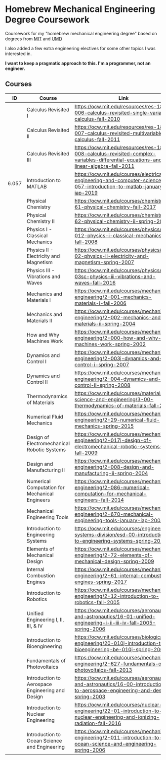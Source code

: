 # Homebrew Mechanical Engineering Degree Coursework

Coursework for my "homebrew mechanical engineering degree" based on degrees from [MIT](http://catalog.mit.edu/degree-charts/mechanical-engineering-course-2/) and [UMD](https://eng.umd.edu/sites/clark.umd.edu/files/enme-4yrplan-ge-2016-2017.pdf)

I also added a few extra engineering electives for some other topics I was interested in.

**I want to keep a pragmatic approach to this. I'm a programmer, not an engineer.**


## Courses
| ID    | Course                                           | Link                                                                                                                               | Note      | Completed |
| ----- | ------------------------------------------------ | ---------------------------------------------------------------------------------------------------------------------------------- | --------- | --------- |
|       | Calculus Revisited I                             | https://ocw.mit.edu/resources/res-18-006-calculus-revisited-single-variable-calculus-fall-2010                                     | refresher |           |
|       | Calculus Revisited II                            | https://ocw.mit.edu/resources/res-18-007-calculus-revisited-multivariable-calculus-fall-2011                                       | refresher |           |
|       | Calculus Revisited III                           | https://ocw.mit.edu/resources/res-18-008-calculus-revisited-complex-variables-differential-equations-and-linear-algebra-fall-2011  | refresher |           |
| 6.057 | Introduction to MATLAB                           | https://ocw.mit.edu/courses/electrical-engineering-and-computer-science/6-057-introduction-to-matlab-january-iap-2019              |           |           |
|       | Physical Chemistry                               | https://ocw.mit.edu/courses/chemistry/5-61-physical-chemistry-fall-2017                                                            |           |           |
|       | Physical Chemistry II                            | https://ocw.mit.edu/courses/chemistry/5-62-physical-chemistry-ii-spring-2008                                                       |           |           |
|       | Physics I - Classical Mechanics                  | https://ocw.mit.edu/courses/physics/8-012-physics-i-classical-mechanics-fall-2008                                                  |           |           |
|       | Physics II - Electricity and Magnetism           | https://ocw.mit.edu/courses/physics/8-02-physics-ii-electricity-and-magnetism-spring-2007                                          |           |           |
|       | Physics III - Vibrations and Waves               | https://ocw.mit.edu/courses/physics/8-03sc-physics-iii-vibrations-and-waves-fall-2016                                              |           |           |
|       | Mechanics and Materials I                        | https://ocw.mit.edu/courses/mechanical-engineering/2-001-mechanics-materials-i-fall-2006                                           |           |           |
|       | Mechanics and Materials II                       | https://ocw.mit.edu/courses/mechanical-engineering/2-002-mechanics-and-materials-ii-spring-2004                                    |           |           |
|       | How and Why Machines Work                        | https://ocw.mit.edu/courses/mechanical-engineering/2-000-how-and-why-machines-work-spring-2002                                     |           |           |
|       | Dynamics and Control I                           | https://ocw.mit.edu/courses/mechanical-engineering/2-003j-dynamics-and-control-i-spring-2007                                       |           |           |
|       | Dynamics and Control II                          | https://ocw.mit.edu/courses/mechanical-engineering/2-004-dynamics-and-control-ii-spring-2008                                       |           |           |
|       | Thermodynamics of Materials                      | https://ocw.mit.edu/courses/materials-science-and-engineering/3-00-thermodynamics-of-materials-fall-2002                           |           |           |
|       | Numerical Fluid Mechanics                        | https://ocw.mit.edu/courses/mechanical-engineering/2-29-numerical-fluid-mechanics-spring-2015                                      |           |           |
|       | Design of Electromechanical Robotic Systems      | https://ocw.mit.edu/courses/mechanical-engineering/2-017j-design-of-electromechanical-robotic-systems-fall-2009                    |           |           |
|       | Design and Manufacturing II                      | https://ocw.mit.edu/courses/mechanical-engineering/2-008-design-and-manufacturing-ii-spring-2004                                   |           |           |
|       | Numerical Computation for Mechanical Engineers   | https://ocw.mit.edu/courses/mechanical-engineering/2-086-numerical-computation-for-mechanical-engineers-fall-2014                  |           |           |
|       | Mechanical Engineering Tools                     | https://ocw.mit.edu/courses/mechanical-engineering/2-670-mechanical-engineering-tools-january-iap-2004                             |           |           |
|       | Introduction to Engineering Systems              | https://ocw.mit.edu/courses/engineering-systems-division/esd-00-introduction-to-engineering-systems-spring-2011                    |           |           |
|       | Elements of Mechanical Design                    | https://ocw.mit.edu/courses/mechanical-engineering/2-72-elements-of-mechanical-design-spring-2009                                  |           |           |
|       | Internal Combustion Engines                      | https://ocw.mit.edu/courses/mechanical-engineering/2-61-internal-combustion-engines-spring-2017                                    | elective  |           |
|       | Introduction to Robotics                         | https://ocw.mit.edu/courses/mechanical-engineering/2-12-introduction-to-robotics-fall-2005                                         | elective  |           |
|       | Unified Engineering I, II, III, & IV             | https://ocw.mit.edu/courses/aeronautics-and-astronautics/16-01-unified-engineering-i-ii-iii-iv-fall-2005-spring-2006               | elective  |           |
|       | Introduction to Bioengineering                   | https://ocw.mit.edu/courses/biological-engineering/20-010j-introduction-to-bioengineering-be-010j-spring-2006                      | elective  |           |
|       | Fundamentals of Photovoltaics                    | https://ocw.mit.edu/courses/mechanical-engineering/2-627-fundamentals-of-photovoltaics-fall-2013                                   | elective  |           |
|       | Introduction to Aerospace Engineering and Design | https://ocw.mit.edu/courses/aeronautics-and-astronautics/16-00-introduction-to-aerospace-engineering-and-design-spring-2003        | elective  |           |
|       | Introduction to Nuclear Engineering              | https://ocw.mit.edu/courses/nuclear-engineering/22-01-introduction-to-nuclear-engineering-and-ionizing-radiation-fall-2016         | elective  |           |
|       | Introduction to Ocean Science and Engineering    | https://ocw.mit.edu/courses/mechanical-engineering/2-011-introduction-to-ocean-science-and-engineering-spring-2006                 | elective  |           |
